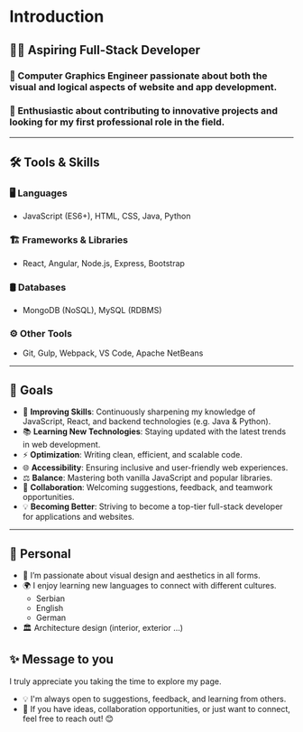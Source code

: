 # Introduction

## 👨‍💻 Aspiring Full-Stack Developer  

### 🌟 Computer Graphics Engineer passionate about both the visual and logical aspects of website and app development.
### 🎯 Enthusiastic about contributing to innovative projects and looking for my first professional role in the field. 

---

## 🛠️ Tools & Skills  

### 🖥️ Languages  
- JavaScript (ES6+), HTML, CSS, Java, Python  

### 🏗️ Frameworks & Libraries  
- React, Angular, Node.js, Express, Bootstrap  

### 🛢️ Databases  
- MongoDB (NoSQL), MySQL  (RDBMS)

### ⚙️ Other Tools  
- Git, Gulp, Webpack, VS Code, Apache NetBeans  

---

## 🎯 Goals  
- 🚀 **Improving Skills**: Continuously sharpening my knowledge of JavaScript, React, and backend technologies (e.g. Java & Python).  
- 📚 **Learning New Technologies**: Staying updated with the latest trends in web development.  
- ⚡ **Optimization**: Writing clean, efficient, and scalable code.  
- 🌐 **Accessibility**: Ensuring inclusive and user-friendly web experiences.  
- ⚖️ **Balance**: Mastering both vanilla JavaScript and popular libraries.  
- 📝 **Collaboration**: Welcoming suggestions, feedback, and teamwork opportunities.  
- 💡 **Becoming Better**: Striving to become a top-tier full-stack developer for applications and websites.  

---

## 🌟 Personal 
- 🎨 I’m passionate about visual design and aesthetics in all forms.  
- 🌍 I enjoy learning new languages to connect with different cultures.
  - Serbian
  - English
  - German
- 🏛️ Architecture design (interior, exterior ...)


## ✨ Message to you
I truly appreciate you taking the time to explore my page.  
- 💡 I'm always open to suggestions, feedback, and learning from others.  
- 🤝 If you have ideas, collaboration opportunities, or just want to connect, feel free to reach out!  😊

